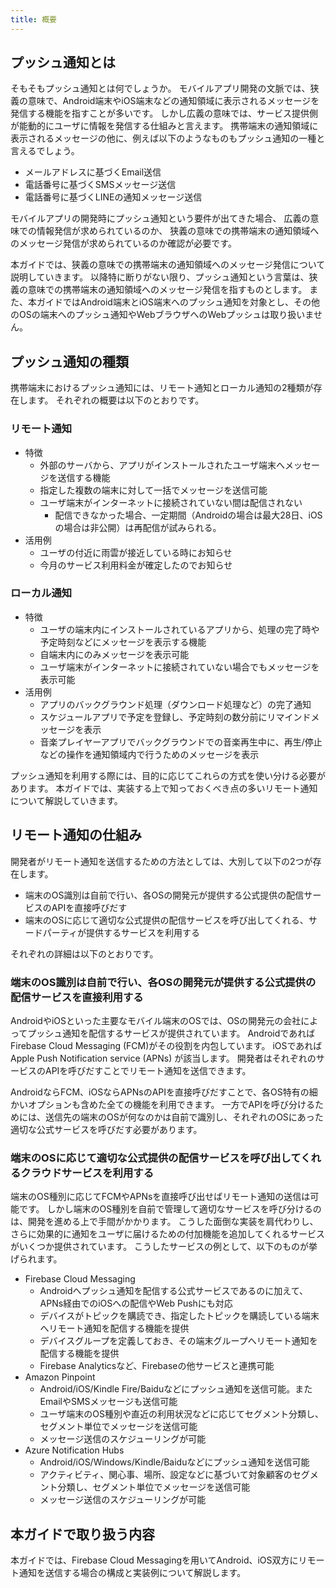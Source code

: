 ```yaml
---
title: 概要
---
```


## プッシュ通知とは

そもそもプッシュ通知とは何でしょうか。
モバイルアプリ開発の文脈では、狭義の意味で、Android端末やiOS端末などの通知領域に表示されるメッセージを発信する機能を指すことが多いです。
しかし広義の意味では、サービス提供側が能動的にユーザに情報を発信する仕組みと言えます。
携帯端末の通知領域に表示されるメッセージの他に、例えば以下のようなものもプッシュ通知の一種と言えるでしょう。

- メールアドレスに基づくEmail送信
- 電話番号に基づくSMSメッセージ送信
- 電話番号に基づくLINEの通知メッセージ送信

モバイルアプリの開発時にプッシュ通知という要件が出てきた場合、
広義の意味での情報発信が求められているのか、
狭義の意味での携帯端末の通知領域へのメッセージ発信が求められているのか確認が必要です。

本ガイドでは、狭義の意味での携帯端末の通知領域へのメッセージ発信について説明していきます。
以降特に断りがない限り、プッシュ通知という言葉は、狭義の意味での携帯端末の通知領域へのメッセージ発信を指すものとします。
また、本ガイドではAndroid端末とiOS端末へのプッシュ通知を対象とし、その他のOSの端末へのプッシュ通知やWebブラウザへのWebプッシュは取り扱いません。

## プッシュ通知の種類

携帯端末におけるプッシュ通知には、リモート通知とローカル通知の2種類が存在します。
それぞれの概要は以下のとおりです。

### リモート通知

- 特徴
    - 外部のサーバから、アプリがインストールされたユーザ端末へメッセージを送信する機能
    - 指定した複数の端末に対して一括でメッセージを送信可能
    - ユーザ端末がインターネットに接続されていない間は配信されない
        - 配信できなかった場合、一定期間（Androidの場合は最大28日、iOSの場合は非公開）は再配信が試みられる。
- 活用例
    - ユーザの付近に雨雲が接近している時にお知らせ
    - 今月のサービス利用料金が確定したのでお知らせ

### ローカル通知

- 特徴
    - ユーザの端末内にインストールされているアプリから、処理の完了時や予定時刻などにメッセージを表示する機能
    - 自端末内にのみメッセージを表示可能
    - ユーザ端末がインターネットに接続されていない場合でもメッセージを表示可能
- 活用例
    - アプリのバックグラウンド処理（ダウンロード処理など）の完了通知
    - スケジュールアプリで予定を登録し、予定時刻の数分前にリマインドメッセージを表示
    - 音楽プレイヤーアプリでバックグラウンドでの音楽再生中に、再生/停止などの操作を通知領域内で行うためのメッセージを表示

プッシュ通知を利用する際には、目的に応じてこれらの方式を使い分ける必要があります。
本ガイドでは、実装する上で知っておくべき点の多いリモート通知について解説していきます。

## リモート通知の仕組み

開発者がリモート通知を送信するための方法としては、大別して以下の2つが存在します。

- 端末のOS識別は自前で行い、各OSの開発元が提供する公式提供の配信サービスのAPIを直接呼びだす
- 端末のOSに応じて適切な公式提供の配信サービスを呼び出してくれる、サードパーティが提供するサービスを利用する

それぞれの詳細は以下のとおりです。

### 端末のOS識別は自前で行い、各OSの開発元が提供する公式提供の配信サービスを直接利用する

AndroidやiOSといった主要なモバイル端末のOSでは、OSの開発元の会社によってプッシュ通知を配信するサービスが提供されています。
AndroidであればFirebase Cloud Messaging (FCM)がその役割を内包しています。
iOSであればApple Push Notification service (APNs) が該当します。
開発者はそれぞれのサービスのAPIを呼びだすことでリモート通知を送信できます。

AndroidならFCM、iOSならAPNsのAPIを直接呼びだすことで、各OS特有の細かいオプションも含めた全ての機能を利用できます。
一方でAPIを呼び分けるためには、送信先の端末のOSが何なのかは自前で識別し、それぞれのOSにあった適切な公式サービスを呼びだす必要があります。

### 端末のOSに応じて適切な公式提供の配信サービスを呼び出してくれるクラウドサービスを利用する

端末のOS種別に応じてFCMやAPNsを直接呼び出せばリモート通知の送信は可能です。
しかし端末のOS種別を自前で管理して適切なサービスを呼び分けるのは、開発を進める上で手間がかかります。
こうした面倒な実装を肩代わりし、さらに効果的に通知をユーザに届けるための付加機能を追加してくれるサービスがいくつか提供されています。
こうしたサービスの例として、以下のものが挙げられます。

- Firebase Cloud Messaging
  - Androidへプッシュ通知を配信する公式サービスであるのに加えて、APNs経由でのiOSへの配信やWeb Pushにも対応
  - デバイスがトピックを購読でき、指定したトピックを購読している端末へリモート通知を配信する機能を提供
  - デバイスグループを定義しておき、その端末グループへリモート通知を配信する機能を提供
  - Firebase Analyticsなど、Firebaseの他サービスと連携可能
- Amazon Pinpoint
  - Android/iOS/Kindle Fire/Baiduなどにプッシュ通知を送信可能。またEmailやSMSメッセージも送信可能
  - ユーザ端末のOS種別や直近の利用状況などに応じてセグメント分類し、セグメント単位でメッセージを送信可能
  - メッセージ送信のスケジューリングが可能
- Azure Notification Hubs
  - Android/iOS/Windows/Kindle/Baiduなどにプッシュ通知を送信可能
  - アクティビティ、関心事、場所、設定などに基づいて対象顧客のセグメント分類し、セグメント単位でメッセージを送信可能
  - メッセージ送信のスケジューリングが可能

## 本ガイドで取り扱う内容

本ガイドでは、Firebase Cloud Messagingを用いてAndroid、iOS双方にリモート通知を送信する場合の構成と実装例について解説します。
